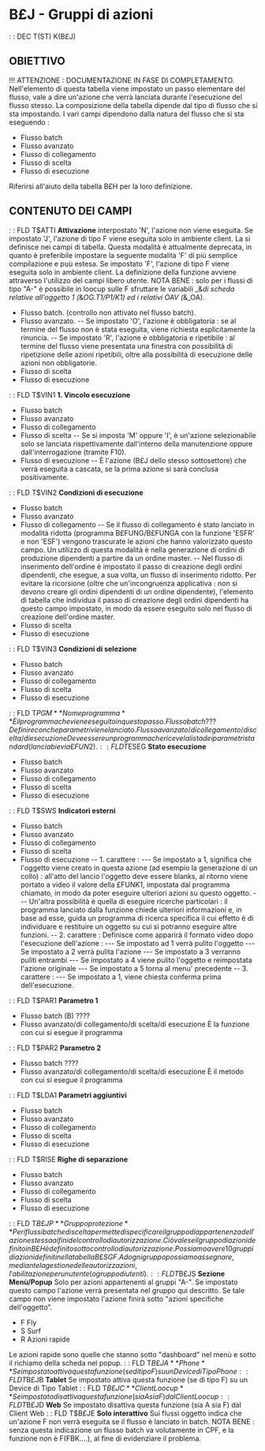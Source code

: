 # B£J - Gruppi di azioni
 :  : DEC T(ST) K(B£J)
## OBIETTIVO
!!! ATTENZIONE :  DOCUMENTAZIONE IN FASE DI COMPLETAMENTO.
Nell'elemento di questa tabella viene impostato un passo elementare del flusso, vale a dire un'azione che verrà lanciata durante l'esecuzione del flusso stesso.
La composizione della tabella dipende dal tipo di flusso che si sta impostando.
I vari campi dipendono dalla natura del flusso che si sta eseguendo : 

- Flusso batch
- Flusso avanzato
- Flusso di collegamento
- Flusso di scelta
- Flusso di esecuzione

Riferirsi all'aiuto della tabella B£H per la loro definizione.
## CONTENUTO DEI CAMPI
 :  : FLD T$ATTI **Attivazione**
interpostato 'N', l'azione non viene eseguita.
Se impostato 'J', l'azione di tipo F viene eseguita solo in ambiente client.
La si definisce nei campi di tabella. Questa modalità è attualmente deprecata, in quanto è
preferibile impostare la seguente modalità 'F' di più semplice compilazione e puù estesa.
Se impostato 'F', l'azione di tipo F viene eseguita solo in ambiente client.
La definizione della funzione avviene attraverso l'utilizzo del campi libero utente.
NOTA BENE :  solo per i flussi di tipo "A-" è possibile in loocup sulle F sfruttare le variabili _&_di scheda relative all'oggetto 1 (_&_OG.T1/P1/K1) ed i relativi OAV (_&_OA).

- Flusso batch.
 (controllo non attivato nel flusso batch).
- Flusso avanzato.
-- Se impostato 'O', l'azione è obbligatoria :  se al termine del flusso non è stata eseguita, viene richiesta esplicitamente la rinuncia.
-- Se impostato 'R', l'azione è obbligatoria e ripetibile :  al termine del flusso viene presentata una finestra con possibilità di ripetizione delle azioni ripetibili, oltre alla possibilità di esecuzione delle azioni non obbligatorie.
- Flusso di scelta
- Flusso di esecuzione

 :  : FLD T$VIN1 **1. Vincolo esecuzione**

- Flusso batch
- Flusso avanzato
- Flusso di collegamento
- Flusso di scelta
-- Se si imposta 'M' oppure 'I', è un'azione selezionabile solo se lanciata
rispettivamente dall'interno della manutenzione oppure dall'interrogazione (tramite F10).
- Flusso di esecuzione
-- È l'azione (B£J dello stesso sottosettore) che verrà eseguita a cascata, se la prima azione si sarà conclusa positivamente.

 :  : FLD T$VIN2 **Condizioni di esecuzione**

- Flusso batch
- Flusso avanzato
- Flusso di collegamento
-- Se il flusso di collegamento è stato lanciato in modalità ridotta
(programma B£FUNG/B£FUNGA con la funzione 'ESFR' e non 'ESF') vengono trascurate le
azioni che hanno valorizzato questo campo.
Un utilizzo di questa modalità è nella generazione di ordini di produzione dipendenti a partire da un ordine master.
-- Nel flusso di inserimento dell'ordine è impostato il passo di creazione degli ordini dipendenti, che esegue, a sua volta, un flusso di inserimento ridotto.
Per evitare la ricorsione (oltre che un'incongruenza applicativa :  non si devono creare gli ordini dipendenti di un ordine dipendente), l'elemento di tabella che individua il passo di creazione degli ordini dipendenti ha questo campo impostato, in modo da essere eseguito solo nel flusso di creazione dell'ordine master.
- Flusso di scelta
- Flusso di esecuzione

 :  : FLD T$VIN3 **Condizioni di selezione**

- Flusso batch
- Flusso avanzato
- Flusso di collegamento
- Flusso di scelta
- Flusso di esecuzione

 :  : FLD T$PGM **Nome programma**
È il programma che viene eseguito in questo passo.
Flusso batch
??? Definire con che parametri viene lanciato.
Flusso avanzato/di collegamento/di scelta /di esecuzione
Deve essere un programma che riceve la lista dei parametri standard (lanciabie via £FUN2).
 :  : FLD T$ESEG **Stato esecuzione**

- Flusso batch
- Flusso avanzato
- Flusso di collegamento
- Flusso di scelta
- Flusso di esecuzione

 :  : FLD T$SWS **Indicatori esterni**

- Flusso batch
- Flusso avanzato
- Flusso di collegamento
- Flusso di scelta
- Flusso di esecuzione
--  1. carattere : 
--- Se impostato a 1, significa che l'oggetto viene creato in questa azione (ad esempio la generazione di un collo) :  all'atto del lancio l'oggetto deve essere blanks, al ritorno viene portato a video il valore della £FUNK1, impostata dal programma chiamato, in modo da poter eseguire ulteriori azioni su questo oggetto.
--- Un'altra possibilità è quella di eseguire ricerche particolari :  il programma lanciato dalla funzione chiede ulteriori informazioni e, in base ad esse, guida un programma di ricerca specifica il cui effetto è di individuare e restituire un oggetto su cui si potranno eseguire altre funzioni.
-- 2. carattere : 
Definisce come apparirà il formato video dopo l'esecuzione dell'azione : 
--- Se impostato ad 1 verrà pulito l'oggetto
--- Se impostato a 2 verrà pulita l'azione
--- Se impostato a 3 verranno puliti entrambi
--- Se impostato a 4 viene pulito l'oggetto e reimpostata l'azione originale
--- Se impostato a 5 torna al menu' precedente
-- 3. carattere : 
--- Se impostato a 1, viene chiesta conferma prima dell'esecuzione.

 :  : FLD T$PAR1 **Parametro  1**

- Flusso batch (B)
????
- Flusso avanzato/di collegamento/di scelta/di esecuzione
È la funzione con cui si esegue il programma

 :  : FLD T$PAR2 **Parametro  2**

- Flusso batch
????
- Flusso avanzato/di collegamento/di scelta/di esecuzione
È il metodo con cui si esegue il programma

 :  : FLD T$LDA1 **Parametri aggiuntivi**

- Flusso batch
- Flusso avanzato
- Flusso di collegamento
- Flusso di scelta
- Flusso di esecuzione

 :  : FLD T$RISE **Righe di separazione**

- Flusso batch
- Flusso avanzato
- Flusso di collegamento
- Flusso di scelta
- Flusso di esecuzione

 :  : FLD T$B£JP **Gruppo protezione**
Per i flussi batch e di scelta permette di specificare il gruppo di appartenenza dell'azione stessa ai fini del controllo di autorizzazione. Ciò vale se il gruppo di azioni definito in B£H è definito sotto controllo di autorizzazione.
Possiamo avere 10 gruppi di azioni definiti nella tabella B£SGF.
Ad ogni gruppo possiamo assegnare, mediante la gestione delle autorizzazioni, l'abilitazione per un utente (o gruppo di utenti).
 :  : FLD T$B£JS **Sezione Menù/Popup**
Solo per azioni appartenenti al gruppi "A-". Se impostato questo campo l'azione verrà presentata nel gruppo qui descritto. Se tale campo non viene impostato l'azione finirà sotto "azioni specifiche dell'oggetto".

-  F Fly
-  S Surf
-  R Azioni rapide

Le azioni rapide sono quelle che stanno sotto "dashboard" nel menù e sotto il richiamo della scheda nel popup.
 :  : FLD T$B£JA **Phone**
Se impostato attiva questa funzione (se di tipo F) su un Device di Tipo Phone
 :  : FLD T$B£JB **Tablet**
Se impostato attiva questa funzione (se di tipo F) su un Device di Tipo Tablet
 :  : FLD T$B£JC **Client Loocup**
Se impostato disattiva questa funzione (sia A sia F) dal Client Loocup
 :  : FLD T$B£JD **Web**
Se impostato disattiva questa funzione (sia A sia F) dal Client Web
 :  : FLD T$B£JE **Solo interattivo**
Sui flussi oggetto indica che un'azione F non verrà eseguita se il flusso è lanciato in batch.
NOTA BENE :  senza questa indicazione un flusso batch va volutamente in CPF, e la funzione non è F(FBK....), al fine di evidenziare il problema.

